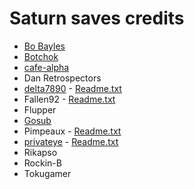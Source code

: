 # Saturn saves credits

- [Bo Bayles](https://www.bbayles.com/index/burning-rangers/high-context-burning-rangers)
- [Botchok](https://botchok.tripod.com/sat/saves.html)
- [cafe-alpha](https://ppcenter.webou.net/pskai/)
- Dan Retrospectors
- [delta7890](https://gbatemp.net/download/categories/game-saves.1479/) - [Readme.txt](DELTA7890_README.TXT)
- Fallen92 - [Readme.txt](FALLEN92_README.TXT)
- Flupper
- [Gosub](http://darius-saturn.fr/forum/viewtopic.php?f=195&t=4787)
- Pimpeaux - [Readme.txt](PIMPEAUX_README.TXT)
- [privateye](https://segaxtreme.net/members/privateye.20804/#about) - [Readme.txt](PRIVATEYE_README.TXT)
- Rikapso
- Rockin-B
- Tokugamer
